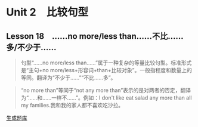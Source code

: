 ﻿ # Unit 2　比较句型
 ## Lesson 18　……no more/less than……不比……多/不少于……
 
> 句型“……no more/less than……”属于一种复杂的等量比较句型。标准形式是“主句+no more/less+形容词+than+比较对象”。一般指程度和数量上的等同。翻译为“不少于……”“不比……多”。

> “no more than”等同于“not any more than”表示的是对两者的否定，翻译为“……和……一样不……”。例如：I don't like eat salad any more than all my families.我和我的家人都不喜欢吃沙拉。


 [生成题库](./question/f018.json)